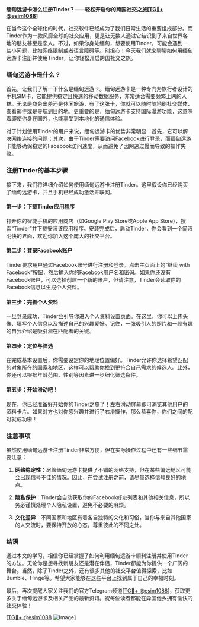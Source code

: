 **缅甸远游卡怎么注册Tinder？——轻松开启你的跨国社交之旅[[TG💪+ @esim1088](https://t.me/s/esim1088)]**

在当今这个全球化的时代，社交软件已经成为了我们日常生活的重要组成部分。而Tinder作为一款风靡全球的社交应用，更是让无数人通过它结识到了来自世界各地的朋友甚至是恋人。不过，如果你身处缅甸，想要使用Tinder，可能会遇到一些小问题，比如网络限制或者语言障碍等。别担心！今天我们就来聊聊如何用缅甸远游卡注册并使用Tinder，让你轻松开启跨国社交之旅。

### 缅甸远游卡是什么？

首先，让我们了解一下什么是缅甸远游卡。缅甸远游卡是一种专门为旅行者设计的手机SIM卡，它能提供稳定且快速的移动数据服务，非常适合需要频繁上网的人群。无论是商务出差还是休闲旅游，有了这张卡，你就可以随时随地刷社交媒体、查看邮件或是导航到目的地。更重要的是，缅甸远游卡支持国际漫游功能，这意味着即使你身在国外，也能享受到本地化的通信体验。

对于计划使用Tinder的用户来说，缅甸远游卡的优势非常明显：首先，它可以解决网络连接的问题；其次，由于Tinder需要访问Facebook进行登录，而缅甸远游卡能够确保稳定的Facebook访问速度，从而避免了因网速过慢而导致的操作失败。

### 注册Tinder的基本步骤

接下来，我们将详细介绍如何使用缅甸远游卡注册Tinder。这里假设你已经购买了缅甸远游卡，并且手机已经成功激活并联网。

#### 第一步：下载Tinder应用程序

打开你的智能手机的应用商店（如Google Play Store或Apple App Store），搜索“Tinder”并下载安装该应用程序。安装完成后，启动Tinder，你会看到一个简洁明快的界面，欢迎你加入这个庞大的社交平台。

#### 第二步：登录Facebook账户

Tinder要求用户通过Facebook账号进行注册和登录。点击主页面上的“继续 with Facebook”按钮，然后输入你的Facebook用户名和密码。如果你还没有Facebook账户，可以选择创建一个新的账户，但请注意，Tinder会读取你的Facebook信息以生成个人资料。

#### 第三步：完善个人资料

一旦登录成功，Tinder会引导你进入个人资料设置页面。在这里，你可以上传头像、填写个人信息以及描述自己的兴趣爱好。记住，一张吸引人的照片和一段有趣的自我介绍是吸引潜在匹配者的关键。

#### 第四步：定位与筛选

在完成基本设置后，你需要设定你的地理位置偏好。Tinder允许你选择希望匹配的对象所在的国家和地区，这样可以帮助你找到更符合自己需求的候选人。此外，你还可以根据年龄范围、性别等因素进一步细化筛选条件。

#### 第五步：开始滑动吧！

现在，你已经准备好开始你的Tinder之旅了！左右滑动屏幕即可浏览其他用户的资料卡片。如果对方也对你感兴趣并进行了右滑操作，那么恭喜你，你们之间的配对就成功啦！

### 注意事项

虽然使用缅甸远游卡注册Tinder非常方便，但在实际操作过程中还有一些细节需要注意：

1. **网络稳定性**：尽管缅甸远游卡提供了不错的网络支持，但在某些偏远地区可能会出现信号不佳的情况。因此，在尝试注册之前，请尽量选择信号良好的地点。
   
2. **隐私保护**：Tinder会自动获取你的Facebook好友列表和其他相关信息，所以务必谨慎处理个人隐私设置，避免不必要的麻烦。

3. **文化差异**：不同国家和地区有着各自独特的文化和习俗，当你与来自其他国家的人交流时，要保持开放的心态，尊重彼此的不同之处。

### 结语

通过本文的学习，相信你已经掌握了如何利用缅甸远游卡顺利注册并使用Tinder的方法。无论你是想寻找新朋友还是潜在伴侣，Tinder都能为你提供一个广阔的舞台。当然，除了Tinder之外，还有很多其他的社交平台值得探索，比如Bumble、Hinge等。希望大家能够在这些平台上找到属于自己的幸福时刻。

最后，再次提醒大家关注我们的官方Telegram频道[[TG💪+ @esim1088](https://t.me/s/esim1088)]，获取更多关于缅甸远游卡及相关产品的最新资讯。祝每位读者都能在异国他乡拥有愉快的社交体验！

[[TG💪+ @esim1088](https://t.me/s/esim1088) ![Image](https://i.postimg.cc/4NQfJmqS/Snipaste-2025-05-13-00-14-12.png)]
